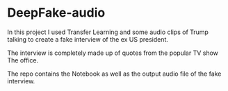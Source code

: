 # DeepFake-audio

In this project I used Transfer Learning and some audio clips of Trump talking to create a fake interview of the ex US president.

The interview is completely made up of quotes from the popular TV show The office.

The repo contains the Notebook as well as the output audio file of the fake interview.
